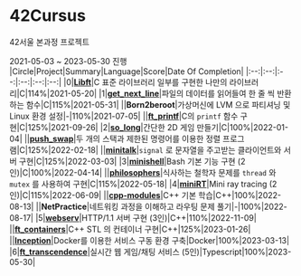 # 42Cursus
42서울 본과정 프로젝트

2021-05-03 ~ 2023-05-30 진행
|Circle|Project|Summary|Language|Score|Date Of Completion|
|:--:|:--:|:--:|:--:|:--:|:--:|
|0|**[Libft](https://github.com/jis-kim/42Cursus/tree/master/libft)**|C 표준 라이브러리 일부를 구현한 나만의 라이브러리|C|114%|2021-05-20|
|1|**[get_next_line](https://github.com/jis-kim/42Cursus/tree/master/get_next_line)**|파일의 데이터를 읽어들여 한 줄 씩 반환하는 함수|C|115%|2021-05-31|
||**Born2beroot**|가상머신에 LVM 으로 파티셔닝 및 Linux 환경 설정|-|110%|2021-07-05|
||**[ft_printf](https://github.com/jis-kim/42Cursus/tree/master/ft_printf)**|C의 `printf` 함수 구현|C|125%|2021-09-26|
|2|**[so_long](https://github.com/jis-kim/42Cursus/tree/master/so_long)**|간단한 2D 게임 만들기|C|100%|2022-01-04|
||**[push_swap](https://github.com/jis-kim/push_swap)**|두 개의 스택과 제한된 명령어를 이용한 정렬 프로그램|C|125%|2022-02-18|
||**[minitalk](https://github.com/jis-kim/minitalk)**|`signal` 로 문자열을 주고받는 클라이언트와 서버 구현|C|125%|2022-03-03|
|3|**[minishell](https://github.com/strawberryShell/minishell)**|Bash 기본 기능 구현 (2인)|C|100%|2022-04-14|
||**[philosophers](https://github.com/jis-kim/philosophers)**|식사하는 철학자 문제를 `thread` 와 `mutex` 를 사용하여 구현|C|115%|2022-05-18|
|4|**[miniRT](https://github.com/strawberryShell/miniRT)**|Mini ray tracing (2인)|C|115%|2022-06-09|
||**[cpp-modules](https://github.com/jis-kim/cpp-modules)**|C++ 기본 학습|C++|100%|2022-08-13|
||**NetPractice**|네트워킹 과정을 이해하고 라우팅 문제 풀기|-|100%|2022-08-17|
|5|**[webserv](https://github.com/brilliantshell/webserv.git)**|HTTP/1.1 서버 구현 (3인)|C++|110%|2022-11-09|
||**[ft_containers](https://github.com/jis-kim/ft_containers.git)**|C++ STL 의 컨테이너 구현|C++|125%|2023-01-26|
||**[Inception](https://github.com/jis-kim/Inception.git)**|Docker를 이용한 서비스 구동 환경 구축|Docker|100%|2023-03-13|
|6|**[ft_transcendence](https://github.com/GhostPangPang/GhostPong)**|실시간 웹 게임/채팅 서비스 (5인)|Typescript|100%|2023-05-30|
